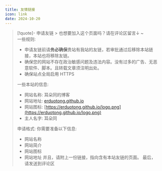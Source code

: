 ```yaml
---
title: 友情链接
icon: link
date: 2024-10-20
---
```


<VPCard
title="MSDNicrosoft"
desc="一只可爱的小懒猫~"
logo="https://assets.msdnicrosoft.work/img/favicon.webp"
link="https://msdnicrosoft.work/"
/>


> [!quote]- 申请友链 >
> 也想要加入这个页面吗？请在评论区留言↓ ~  
> 一些规则:
> - 申请友链前请**务必确保**贵站有我站的友链，若审批通过后移除本站链接，本站也将移除友链。
> - 确保您的网站不存在政治敏感问题及违法内容。没有过多的广告、无恶意软件、脚本。且转载文章须注明出处。
> - 确保站点全局启用 HTTPS
> 
> 一些本站的信息:
> - 网站名称: 耳朵同的博客
> - 网站地址: [erduotong.github.io](https://erduotong.github.io)
> - 网站图标: [https://erduotong.github.io/logo.png](https://erduotong.github.io/logo.png)
> - 主人名字: 耳朵同
> 
> 申请格式:
> 你需要准备以下信息:
> - 网站名称
> - 网站简介
> - 网站图标
> - 网站地址
> 并且，请附上一份链接，指向含有本站友链的页面。
> 最后，请发送到评论区

